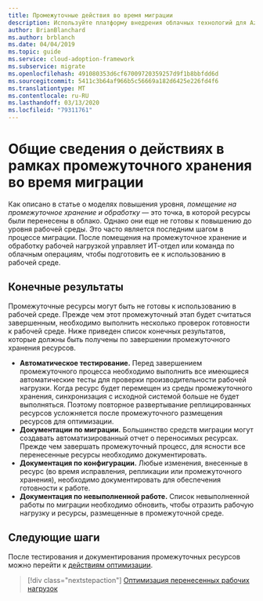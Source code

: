 ```yaml
---
title: Промежуточные действия во время миграции
description: Используйте платформу внедрения облачных технологий для Azure, чтобы понять промежуточные действия и связанные с ними результаты, необходимые во время миграции.
author: BrianBlanchard
ms.author: brblanch
ms.date: 04/04/2019
ms.topic: guide
ms.service: cloud-adoption-framework
ms.subservice: migrate
ms.openlocfilehash: 491080353d6cf67009720359257d9f1b8bbfdd6d
ms.sourcegitcommit: 5411c3b64af966b5c56669a182d6425e226fd4f6
ms.translationtype: MT
ms.contentlocale: ru-RU
ms.lasthandoff: 03/13/2020
ms.locfileid: "79311761"
---
```

# <a name="understand-staging-activities-during-a-migration"></a>Общие сведения о действиях в рамках промежуточного хранения во время миграции

Как описано в статье о моделях повышения уровня, *помещение на промежуточное хранение и обработку* — это точка, в которой ресурсы были перенесены в облако. Однако они еще не готовы к повышению до уровня рабочей среды. Это часто является последним шагом в процессе миграции. После помещения на промежуточное хранение и обработку рабочей нагрузкой управляет ИТ-отдел или команда по облачным операциям, чтобы подготовить ее к использованию в рабочей среде.

## <a name="deliverables"></a>Конечные результаты

Промежуточные ресурсы могут быть не готовы к использованию в рабочей среде. Прежде чем этот промежуточный этап будет считаться завершенным, необходимо выполнить несколько проверок готовности к рабочей среде. Ниже приведен список конечных результатов, которые должны быть получены по завершении промежуточного хранения ресурсов.

- **Автоматическое тестирование.** Перед завершением промежуточного процесса необходимо выполнить все имеющиеся автоматические тесты для проверки производительности рабочей нагрузки. Когда ресурс будет перемещен из среды промежуточного хранения, синхронизация с исходной системой больше не будет выполняться. Поэтому повторное развертывание реплицированных ресурсов усложняется после промежуточного размещения ресурсов для оптимизации.
- **Документации по миграции.** Большинство средств миграции могут создавать автоматизированный отчет о переносимых ресурсах. Прежде чем завершать промежуточный процесс, для ясности все перенесенные ресурсы необходимо документировать.
- **Документация по конфигурации.** Любые изменения, внесенные в ресурс (во время исправления, репликации или промежуточного хранения), необходимо документировать для обеспечения готовности к работе.
- **Документация по невыполненной работе.** Список невыполненной работы по миграции необходимо обновить, чтобы отразить рабочую нагрузку и ресурсы, размещенные в промежуточной среде.

## <a name="next-steps"></a>Следующие шаги

После тестирования и документирования промежуточных ресурсов можно перейти к [действиям оптимизации](../optimize/index.md).

> [!div class="nextstepaction"]
> [Оптимизация перенесенных рабочих нагрузок](../optimize/index.md)

